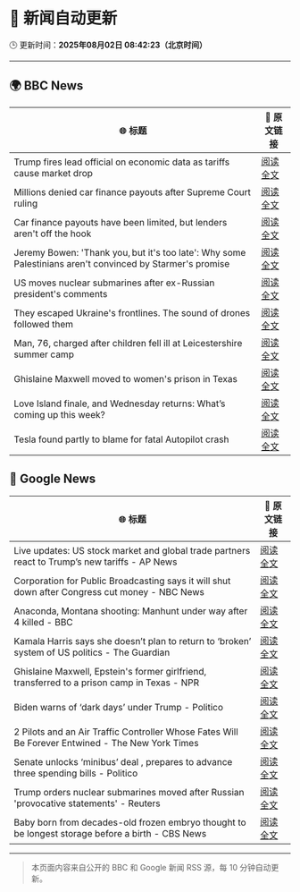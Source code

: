 # 🧠 新闻自动更新

🕒 更新时间：**2025年08月02日 08:42:23（北京时间）**

---

## 🌍 BBC News

| 🌐 标题 | 🔗 原文链接 |
|--------|-------------|
| Trump fires lead official on economic data as tariffs cause market drop | [阅读全文](https://www.bbc.com/news/articles/cvg3xrrzdr0o?at_medium=RSS&at_campaign=rss) |
| Millions denied car finance payouts after Supreme Court ruling | [阅读全文](https://www.bbc.com/news/articles/cj9w0dj0yjyo?at_medium=RSS&at_campaign=rss) |
| Car finance payouts have been limited, but lenders aren't off the hook | [阅读全文](https://www.bbc.com/news/articles/c9qy7wy4ey1o?at_medium=RSS&at_campaign=rss) |
| Jeremy Bowen: 'Thank you, but it's too late': Why some Palestinians aren't convinced by Starmer's promise | [阅读全文](https://www.bbc.com/news/articles/cd6n0eeqp54o?at_medium=RSS&at_campaign=rss) |
| US moves nuclear submarines after ex-Russian president's comments | [阅读全文](https://www.bbc.com/news/articles/c93dgr2dd53o?at_medium=RSS&at_campaign=rss) |
| They escaped Ukraine's frontlines. The sound of drones followed them | [阅读全文](https://www.bbc.com/news/articles/c23gjk7dlvlo?at_medium=RSS&at_campaign=rss) |
| Man, 76, charged after children fell ill at Leicestershire summer camp | [阅读全文](https://www.bbc.com/news/articles/c4gz32kp0d0o?at_medium=RSS&at_campaign=rss) |
| Ghislaine Maxwell moved to women's prison in Texas | [阅读全文](https://www.bbc.com/news/articles/czd049y2qymo?at_medium=RSS&at_campaign=rss) |
| Love Island finale, and Wednesday returns: What’s coming up this week? | [阅读全文](https://www.bbc.com/news/articles/c15l4kv45v5o?at_medium=RSS&at_campaign=rss) |
| Tesla found partly to blame for fatal Autopilot crash | [阅读全文](https://www.bbc.com/news/articles/c93dqpkwx4xo?at_medium=RSS&at_campaign=rss) |

## 📰 Google News

| 🌐 标题 | 🔗 原文链接 |
|--------|-------------|
| Live updates: US stock market and global trade partners react to Trump’s new tariffs - AP News | [阅读全文](https://news.google.com/rss/articles/CBMiakFVX3lxTE15U2tSOGNPTzdvc09ISFVyQkRZeEU5bndvdnNDOGpHSEExX3pqcXlCdnkwNXAwS19OVmFQa2d0VnBrYVNIdDFKVzJ0NFRGem1UMHo2ZEtQdnJBMG5NNDRTZUEyRk9sRUVkM2c?oc=5) |
| Corporation for Public Broadcasting says it will shut down after Congress cut money - NBC News | [阅读全文](https://news.google.com/rss/articles/CBMiqgFBVV95cUxNQkxHOWdYcDFhcVZ5aXJLR0hheXVCVmozU2sxRmNPYmVYUklLUzJZYWZNMHJ2QTc1QlRwbThrZmo3LU5scjVzVW4zY3ppZkw5ZG1PR3VBSng5a0o4VkdsN2dLbnRNNjFNdGlLNG9ub2N5QktyZ2Q3VmJXTWJIWl9ZUFliaFBVOXJFc2V2N2hZY2lOUHU0WWpGUW1wcF9uY3ZWY05XT05XZnVZZ9IBVkFVX3lxTE9MWTdGd0pfWHczTk42MVQ5ampOcUJaUUttTnJwU0huSmJKSXN4SlF3VFc4T25yQU51dUhsUWxoRk9fQ2RwNWwtN0JwTU1DN1dsMEJmS2ZB?oc=5) |
| Anaconda, Montana shooting: Manhunt under way after 4 killed - BBC | [阅读全文](https://news.google.com/rss/articles/CBMiWkFVX3lxTE5rY2xud29EenZHR0VWSm56N21vZkJyYVRYc19HZlBKV19xMXZtSHMtbmQzU3BqeEtFY3ZQVzA2MzFTOFpLR1p6OExvZTRSdDJHRFJQVEE3dVhFZ9IBX0FVX3lxTE1TajRQMzQxMU1LQ3hVRHM4YWNMX2tud2kteFBCcjJoekFKMkhCZzNsVGdLLThTOEJzT3A1ZzVpb2Z3V3dGMl9vRFZWZGt2enlodGdReEY4RzQ4OG9rOGNZ?oc=5) |
| Kamala Harris says she doesn’t plan to return to ‘broken’ system of US politics - The Guardian | [阅读全文](https://news.google.com/rss/articles/CBMihAFBVV95cUxNMURGcGZWcHBBV1BxNzNkZ0RScm1iSUNJRGFoaTNyQlh2Rm5Kc2VoOU5PWmNTUjhJNE5zZlMxeHhaNE1RLWtIcDF2NXhRamFUYUQ3SDlsZTlicW5ZdW53b0NDQzJsZmtUNkQ1VnRmOF85LVlKd2hjbVZaakxWdGNrdjViQzc?oc=5) |
| Ghislaine Maxwell, Epstein's former girlfriend, transferred to a prison camp in Texas - NPR | [阅读全文](https://news.google.com/rss/articles/CBMiiwFBVV95cUxQZmJfNEM1NkVCdkZMY05sVi1RNlBWT0lNZEFGM0RoM3FmQldQLVlkMWl3aUt0bnp2UFc1c0lPTVRDRC1nRnBRbl96SEdTLWF6Y2dvdm81cUc3Vl9NMVRQeFRQbHlCRDhaamhkczltMzRzdHRsemlaRWZfN1BMLVJFUklCZWNtelhyX0lz?oc=5) |
| Biden warns of ‘dark days’ under Trump - Politico | [阅读全文](https://news.google.com/rss/articles/CBMijwFBVV95cUxOLTdjZGxBT1FuWkFvUEt0WXctNVY4OWpobk4tOGdTNnZXSmwwckw4ODFXaXJ1OFZvdmNIZ21rUHpFVjluTmhLR3hxZDNvaUtxOWh0cW10VS1lRmZYaFJiYW5lNVlvaGNSLWVyckNkaVRSV0pPNXBVeHNISWlWMV8xa3pnZGVEcGNwQ3hRZGQ0aw?oc=5) |
| 2 Pilots and an Air Traffic Controller Whose Fates Will Be Forever Entwined - The New York Times | [阅读全文](https://news.google.com/rss/articles/CBMigwFBVV95cUxPSGVQWnVSa25tNnBrY1BGUUZQeGdsa3U1WGgzNHJLbDBuY2RSS0FrS0FlZjgtVy03eURuS1A4dGF0dTVGTFdfdmJKVjUxQXNicWVEdEFCV1NwMmR3S2V2NERfTUZxY0hEN3BsOVhENWRqbHRPVm80alVWNXhUZ3YxWE5Vaw?oc=5) |
| Senate unlocks ‘minibus’ deal , prepares to advance three spending bills - Politico | [阅读全文](https://news.google.com/rss/articles/CBMimgFBVV95cUxPNjk1UkxxZTB3WVRteV83M0ZvNWZoMEtJUVdqNzBHbHRtRWdhbEpCRzBscXd5OTlldFo1RW92STJpbFNjdXlzOWNScENMVFVXbTNxei1BSTRsd3VYOXFnQ2NISERhcWx6SktmOVdRQ1BucUR6eVAyOVV2dUwzcGh3VlJiWGRTeHJxNVVNamlCZXg4UGFHbGJIdU1n?oc=5) |
| Trump orders nuclear submarines moved after Russian 'provocative statements' - Reuters | [阅读全文](https://news.google.com/rss/articles/CBMitwFBVV95cUxONzV0UUY2bTZWUHZrVnY0S3hkMnlJbkZYcnJQOVNTeUFORlcxSFBRVmlvQW8xeEt6RlZJMFlhbHVESzAzNjl0Rkw5VFVhZmtwWnFIXzdwUXZEc1VhQ3dralk2eF83MVFIMERHNFk0WDdYWTN1UlNabnpYNFgzUmJFUy1DVnYtcjBFQVlqMENyMUIwV21BX0FSWkpoZFJRSDJmd3didl8xWGNqQl80MUdWWXplT3ktQmc?oc=5) |
| Baby born from decades-old frozen embryo thought to be longest storage before a birth - CBS News | [阅读全文](https://news.google.com/rss/articles/CBMimAFBVV95cUxPc1NDU283Rk9OanhwaV91UzJNLVBub3BRY0JmblpvazlTNzQ3eHNMRFhVRzhmenNqOG5aSENqZkJvbHJoNzN2eWtVUFpRX1BMZk9xakpzU1hLZXUxQ0xOcjZtejZTamZiNXoybFZPQV84RHJ3cFJ5OE9fQTRQMWxoQmljcFNoZ2RHLTQ1YmVKaGVNRnNDbWtQLdIBngFBVV95cUxOVVRpOWwzazUxNmdlbFNsZUxJZmdkOEVRcXlfWUhFSW8yWmc3LWp3UDJKZXdCU183OGN2Q0QyMl9vLWI4eUZMN2FtdTRadm5hc2dwS1czN3NNeDR3ZTAwU0NXcnZfUkdoU3hrN3REYkNVSVFIUWZBaFpOQk05TUgzTm5OVWQ2VUVYVDQ1c0xVWlJTdGQ2RnpjZFdzOVF4Zw?oc=5) |

---
> 本页面内容来自公开的 BBC 和 Google 新闻 RSS 源，每 10 分钟自动更新。